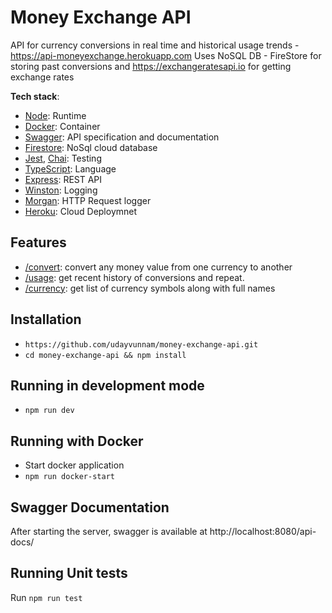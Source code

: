 # Money Exchange API

API for currency conversions in real time and historical usage trends - https://api-moneyexchange.herokuapp.com
Uses NoSQL DB - FireStore for storing past conversions and https://exchangeratesapi.io for getting exchange rates

**Tech stack**:

- [Node](https://angular.io): Runtime
- [Docker](https://www.docker.com): Container
- [Swagger](https://swagger.io): API specification and documentation
- [Firestore](https://firebase.google.com/docs/firestore): NoSql cloud database
- [Jest](https://jestjs.io), [Chai](https://www.chaijs.com): Testing
- [TypeScript](https://www.typescriptlang.org): Language
- [Express](https://expressjs.com): REST API
- [Winston](https://github.com/winstonjs/winston): Logging
- [Morgan](https://github.com/expressjs/morgan): HTTP Request logger
- [Heroku](https://devcenter.heroku.com/): Cloud Deploymnet

## Features

- [/convert](https://api-moneyexchange.herokuapp.com/v1/convert): convert any money value from one currency to another
- [/usage](https://api-moneyexchange.herokuapp.com/v1/usage): get recent history of conversions and repeat.
- [/currency](https://api-moneyexchange.herokuapp.com/v1/currency): get list of currency symbols along with full names

## Installation

- `https://github.com/udayvunnam/money-exchange-api.git`
- `cd money-exchange-api && npm install`

## Running in development mode

- `npm run dev`

## Running with Docker

- Start docker application
- `npm run docker-start`

## Swagger Documentation

After starting the server, swagger is available at http://localhost:8080/api-docs/


## Running Unit tests

Run `npm run test`
